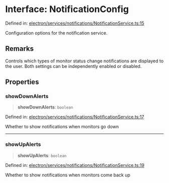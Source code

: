 # Interface: NotificationConfig

Defined in: [electron/services/notifications/NotificationService.ts:15](https://github.com/Nick2bad4u/Uptime-Watcher/blob/dca5483e793478722cd3e6e125cafcec5fc771f0/electron/services/notifications/NotificationService.ts#L15)

Configuration options for the notification service.

## Remarks

Controls which types of monitor status change notifications are displayed
to the user. Both settings can be independently enabled or disabled.

## Properties

### showDownAlerts

> **showDownAlerts**: `boolean`

Defined in: [electron/services/notifications/NotificationService.ts:17](https://github.com/Nick2bad4u/Uptime-Watcher/blob/dca5483e793478722cd3e6e125cafcec5fc771f0/electron/services/notifications/NotificationService.ts#L17)

Whether to show notifications when monitors go down

***

### showUpAlerts

> **showUpAlerts**: `boolean`

Defined in: [electron/services/notifications/NotificationService.ts:19](https://github.com/Nick2bad4u/Uptime-Watcher/blob/dca5483e793478722cd3e6e125cafcec5fc771f0/electron/services/notifications/NotificationService.ts#L19)

Whether to show notifications when monitors come back up
